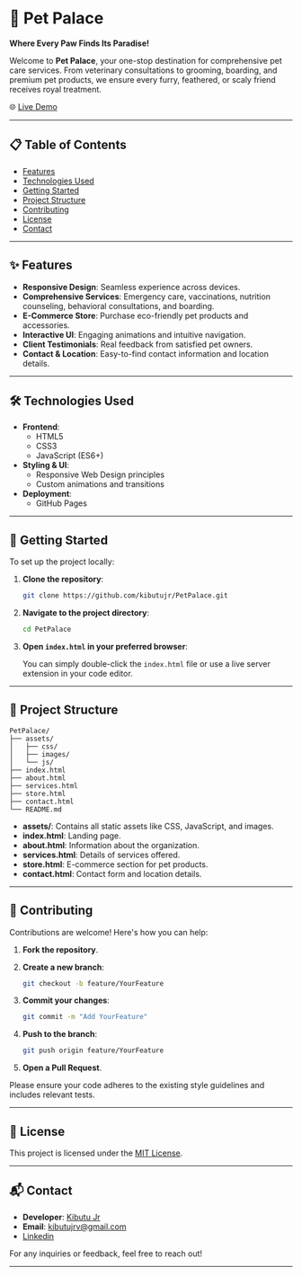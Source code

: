 # 🏰 Pet Palace

**Where Every Paw Finds Its Paradise!**

Welcome to **Pet Palace**, your one-stop destination for comprehensive pet care services. From veterinary consultations to grooming, boarding, and premium pet products, we ensure every furry, feathered, or scaly friend receives royal treatment.

🌐 [Live Demo](https://kibutujr.github.io/PetPalace/)

---

## 📋 Table of Contents

- [Features](#-features)
- [Technologies Used](#-technologies-used)
- [Getting Started](#-getting-started)
- [Project Structure](#-project-structure)
- [Contributing](#-contributing)
- [License](#-license)
- [Contact](#-contact)

---

## ✨ Features

- **Responsive Design**: Seamless experience across devices.
- **Comprehensive Services**: Emergency care, vaccinations, nutrition counseling, behavioral consultations, and boarding.
- **E-Commerce Store**: Purchase eco-friendly pet products and accessories.
- **Interactive UI**: Engaging animations and intuitive navigation.
- **Client Testimonials**: Real feedback from satisfied pet owners.
- **Contact & Location**: Easy-to-find contact information and location details.

---

## 🛠 Technologies Used

- **Frontend**:
  - HTML5
  - CSS3
  - JavaScript (ES6+)
- **Styling & UI**:
  - Responsive Web Design principles
  - Custom animations and transitions
- **Deployment**:
  - GitHub Pages

---

## 🚀 Getting Started

To set up the project locally:

1. **Clone the repository**:

   ```bash
   git clone https://github.com/kibutujr/PetPalace.git
   ```

2. **Navigate to the project directory**:

   ```bash
   cd PetPalace
   ```

3. **Open `index.html` in your preferred browser**:

   You can simply double-click the `index.html` file or use a live server extension in your code editor.

---

## 📁 Project Structure

```
PetPalace/
├── assets/
│   ├── css/
│   ├── images/
│   └── js/
├── index.html
├── about.html
├── services.html
├── store.html
├── contact.html
└── README.md
```

- **assets/**: Contains all static assets like CSS, JavaScript, and images.
- **index.html**: Landing page.
- **about.html**: Information about the organization.
- **services.html**: Details of services offered.
- **store.html**: E-commerce section for pet products.
- **contact.html**: Contact form and location details.

---

## 🤝 Contributing

Contributions are welcome! Here's how you can help:

1. **Fork the repository**.
2. **Create a new branch**:

   ```bash
   git checkout -b feature/YourFeature
   ```

3. **Commit your changes**:

   ```bash
   git commit -m "Add YourFeature"
   ```

4. **Push to the branch**:

   ```bash
   git push origin feature/YourFeature
   ```

5. **Open a Pull Request**.

Please ensure your code adheres to the existing style guidelines and includes relevant tests.

---

## 📄 License

This project is licensed under the [MIT License](LICENSE).

---

## 📬 Contact

- **Developer**: [Kibutu Jr](https://kibutujr.github.io/Portfolio-KibutuJr/)
- **Email**: [kibutujrv@gmail.com](mailto:kibutu@gmail.com)
- [Linkedin](https://www.linkedin.com/in/fred-kibutu/)

For any inquiries or feedback, feel free to reach out!

---

